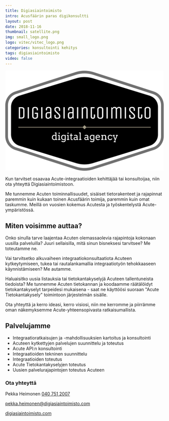 ```yaml
---
title: Digiasiaintoimisto
intro: Acusfäärin paras digikonsultti
layout: post
date: 2018-11-16
thumbnail: satellite.png
img: small_logo.png
logo: vitec/vitec_logo.png
categories: konsultointi kehitys
tags: digiasiaintoimisto
video: false
---
```


![Digiasiaintoimisto](/img/digiasiaintoimisto.png)

Kun tarvitset osaavaa Acute-integraatioiden kehittäjää tai konsultoijaa, niin ota yhteyttä Digiasiaintoimistoon. 

Me tunnemme Acuten toiminnallisuudet, sisäiset tietorakenteet ja rajapinnat paremmin kuin kukaan toinen Acusfäärin toimija, paremmin kuin omat taskumme. Meillä on vuosien kokemus Acutesta ja työskentelystä Acute-ympäristössä. 

## Miten voisimme auttaa?

Onko sinulla tarve laajentaa Acuten olemassaolevia rajapintoja kokonaan uusilla palveluilla?
Juuri sellaisilla, mitä sinun bisneksesi tarvitsee? Me toteutamme ne.

Vai tarvitsetko alkuvaiheen integraatiokonsultaatiota Acuteen kytkeytymiseen, tukea tai rautalankamallia integraatiotyön
tehokkaaseen käynnistämiseen? Me autamme.

Haluaisitko uusia listauksia tai tietokantakyselyjä Acuteen tallentuneista tiedoista? Me tunnemme Acuten tietokannan ja koodaamme räätälöidyt tietokantakyselyt tarpeidesi mukaisena - saat ne käyttöösi suoraan "Acute Tietokantakysely" toimintoon järjestelmän sisälle.

Ota yhteyttä ja kerro ideasi, kerro visiosi,
niin me kerromme ja piirrämme oman näkemyksemme Acute-yhteensopivasta ratkaisumallista.

## Palvelujamme

- Integraatioratkaisujen ja -mahdollisuuksien kartoitus ja konsultointi
- Acuteen kytkettyjen palvelujen suunnittelu ja toteutus
- Acute API:n konsultointi
- Integraatioiden tekninen suunnittelu
- Integraatioiden toteutus
- Acute Tietokantakyselyjen toteutus 
- Uusien palvelurajapintojen toteutus Acuteen

### Ota yhteyttä

Pekka Heimonen [040 751 2007](tel://+358407512007) 

[pekka.heimonen@digiasiaintoimisto.com](mailto://pekka.heimonen@digiasiaintoimisto.com)

[digiasiaintoimisto.com](https://digiasiaintoimisto.com)
